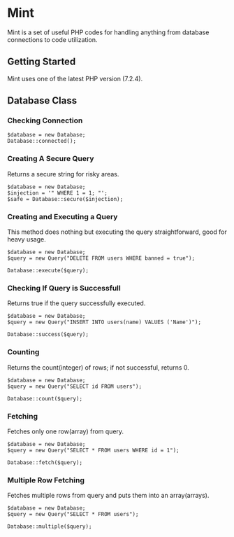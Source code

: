 # Mint
Mint is a set of useful PHP codes for handling anything from database connections to code utilization.

## Getting Started
Mint uses one of the latest PHP version (7.2.4).


## Database Class
### Checking Connection
```
$database = new Database;
Database::connected();
```

### Creating A Secure Query
Returns a secure string for risky areas.
```
$database = new Database;
$injection = '" WHERE 1 = 1; "';
$safe = Database::secure($injection);
```

### Creating and Executing a Query
This method does nothing but executing the query straightforward, good for heavy usage.
```
$database = new Database;
$query = new Query("DELETE FROM users WHERE banned = true");

Database::execute($query);
```

### Checking If Query is Successfull
Returns true if the query successfully executed.
```
$database = new Database;
$query = new Query("INSERT INTO users(name) VALUES ('Name')");

Database::success($query);
```

### Counting
Returns the count(integer) of rows; if not successful, returns 0.
```
$database = new Database;
$query = new Query("SELECT id FROM users");

Database::count($query);
```

### Fetching
Fetches only one row(array) from query.
```
$database = new Database;
$query = new Query("SELECT * FROM users WHERE id = 1");

Database::fetch($query);
```

### Multiple Row Fetching
Fetches multiple rows from query and puts them into an array(arrays).
```
$database = new Database;
$query = new Query("SELECT * FROM users");

Database::multiple($query);
```
